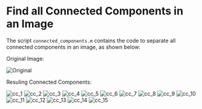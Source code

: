 # Find all Connected Components in an Image

The script `connected_components.m` contains the code to separate all connected components in an image, as shown below:

Original Image:

![Original](cc_o.png)

Resuling Connected Components:

![cc_1](cc_1.png) ![cc_2](cc_2.png)
![cc_3](cc_3.png) ![cc_4](cc_4.png)
![cc_5](cc_5.png) ![cc_6](cc_6.png)
![cc_7](cc_7.png) ![cc_8](cc_8.png)
![cc_9](cc_9.png) ![cc_10](cc_10.png)
![cc_11](cc_11.png) ![cc_12](cc_12.png)
![cc_13](cc_13.png) ![cc_14](cc_14.png)
![cc_15](cc_15.png)

